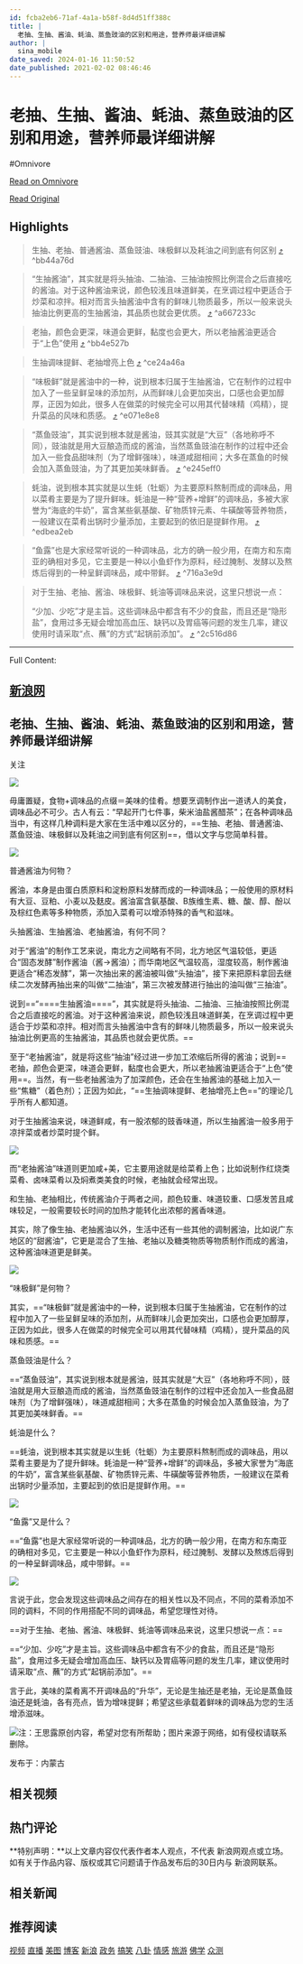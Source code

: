 ```yaml
---
id: fcba2eb6-71af-4a1a-b58f-8d4d51ff388c
title: |
  老抽、生抽、酱油、蚝油、蒸鱼豉油的区别和用途，营养师最详细讲解
author: |
  sina_mobile
date_saved: 2024-01-16 11:50:52
date_published: 2021-02-02 08:46:46
---
```


# 老抽、生抽、酱油、蚝油、蒸鱼豉油的区别和用途，营养师最详细讲解
#Omnivore

[Read on Omnivore](https://omnivore.app/me/-18d132ed450)

[Read Original](https://k.sina.cn/article_3101525961_b8dd87c901900vl87.html)

## Highlights

> 生抽、老抽、普通酱油、蒸鱼豉油、味极鲜以及耗油之间到底有何区别 [⤴️](https://omnivore.app/me/-18d132ed450#bb44a76d-4120-4c30-aded-a3c879fcda65)  ^bb44a76d

> “生抽酱油”，其实就是将头抽油、二抽油、三抽油按照比例混合之后直接吃的酱油。对于这种酱油来说，颜色较浅且味道鲜美，在烹调过程中更适合于炒菜和凉拌。相对而言头抽酱油中含有的鲜味儿物质最多，所以一般来说头抽油比例更高的生抽酱油，其品质也就会更优质。 [⤴️](https://omnivore.app/me/-18d132ed450#a667233c-8b55-4807-b43e-3bd6b650d319)  ^a667233c

> 老抽，颜色会更深，味道会更鲜，黏度也会更大，所以老抽酱油更适合于“上色”使用 [⤴️](https://omnivore.app/me/-18d132ed450#bb4e527b-284d-40f2-8f8a-c12c5a5bb5a2)  ^bb4e527b

> 生抽调味提鲜、老抽增亮上色 [⤴️](https://omnivore.app/me/-18d132ed450#ce24a46a-2588-4766-baf0-baa8e49fb499)  ^ce24a46a

> “味极鲜”就是酱油中的一种，说到根本归属于生抽酱油，它在制作的过程中加入了一些呈鲜呈味的添加剂，从而鲜味儿会更加突出，口感也会更加醇厚，正因为如此，很多人在做菜的时候完全可以用其代替味精（鸡精），提升菜品的风味和质感。 [⤴️](https://omnivore.app/me/-18d132ed450#e071e8e8-4a6c-4bf1-a860-2c71084dd16f)  ^e071e8e8

> “蒸鱼豉油”，其实说到根本就是酱油，豉其实就是“大豆”（各地称呼不同），豉油就是用大豆酿造而成的酱油，当然蒸鱼豉油在制作的过程中还会加入一些食品甜味剂（为了增鲜强味），味道咸甜相间；大多在蒸鱼的时候会加入蒸鱼豉油，为了其更加美味鲜香。 [⤴️](https://omnivore.app/me/-18d132ed450#e245eff0-2dc4-41b4-9043-6c60d65b0deb)  ^e245eff0

> 蚝油，说到根本其实就是以生蚝（牡蛎）为主要原料熬制而成的调味品，用以菜肴主要是为了提升鲜味。蚝油是一种“营养+增鲜”的调味品，多被大家誉为“海底的牛奶”，富含某些氨基酸、矿物质锌元素、牛磺酸等营养物质，一般建议在菜肴出锅时少量添加，主要起到的依旧是提鲜作用。 [⤴️](https://omnivore.app/me/-18d132ed450#edbea2eb-937a-4a16-b039-0bc5f90cb668)  ^edbea2eb

> “鱼露”也是大家经常听说的一种调味品，北方的确一般少用，在南方和东南亚的确相对多见，它主要是一种以小鱼虾作为原料，经过腌制、发酵以及熬炼后得到的一种呈鲜调味品，咸中带鲜。 [⤴️](https://omnivore.app/me/-18d132ed450#716a3e9d-406c-45dc-a1fb-ca1a59efa362)  ^716a3e9d

> 对于生抽、老抽、酱油、味极鲜、蚝油等调味品来说，这里只想说一点：
> 
> “少加、少吃”才是主旨。这些调味品中都含有不少的食盐，而且还是“隐形盐”，食用过多无疑会增加高血压、缺钙以及胃癌等问题的发生几率，建议使用时请采取“点、蘸”的方式“起锅前添加”。 [⤴️](https://omnivore.app/me/-18d132ed450#2c516d86-ff2c-446c-8199-33a9e32dc160)  ^2c516d86


--- 

Full Content: 

[](https://sina.cn/?vt=4&pos=11&cid=56264 "手机新浪网") 

## [ 新浪网](https://k.sina.cn/ "新浪网") 

[](https://sina.cn/Index/nav "网站导航") [ ](https://my.sina.cn/) 

##  老抽、生抽、酱油、蚝油、蒸鱼豉油的区别和用途，营养师最详细讲解

 关注

![](https://proxy-prod.omnivore-image-cache.app/0x0,s6iCgP8RPqmowGnRxvTGP4pmmQibOLRDy0EsYP2c2MG0/http://k.sinaimg.cn/n/sinakd10117/660/w550h110/20201126/bd54-kentcvx6065228.png/w700d1q75cms.jpg)

毋庸置疑，食物+调味品的点缀＝美味的佳肴。想要烹调制作出一道诱人的美食，调味品必不可少。古人有云：“早起开门七件事，柴米油盐酱醋茶”；在各种调味品当中，有这样几种调料是大家在生活中难以区分的，==生抽、老抽、普通酱油、蒸鱼豉油、味极鲜以及耗油之间到底有何区别==，借以文字与您简单科普。

![](https://proxy-prod.omnivore-image-cache.app/0x0,swxxrbAmw9KZd0NB_UIRH0hVJP211SX8YFQQfBrxlh8Y/http://k.sinaimg.cn/n/sinakd202122s/200/w1080h720/20210202/b85e-kiksqxi0408841.jpg/w700d1q75cms.jpg)

普通酱油为何物？

酱油，本身是由蛋白质原料和淀粉原料发酵而成的一种调味品；一般使用的原材料有大豆、豆粕、小麦以及麸皮。酱油富含氨基酸、B族维生素、糖、酸、醇、酚以及棕红色素等多种物质，添加入菜肴可以增添特殊的香气和滋味。

头抽酱油、生抽酱油、老抽酱油，有何不同？

对于“酱油”的制作工艺来说，南北方之间略有不同，北方地区气温较低，更适合“固态发酵”制作酱油（酱→酱油）；而华南地区气温较高，湿度较高，制作酱油更适合“稀态发酵”，第一次抽出来的酱油被叫做“头抽油”，接下来把原料拿回去继续二次发酵再抽出来的叫做“二抽油”，第三次被发酵进行抽出的油叫做“三抽油”。

说到==“====生抽酱油====”，其实就是将头抽油、二抽油、三抽油按照比例混合之后直接吃的酱油。对于这种酱油来说，颜色较浅且味道鲜美，在烹调过程中更适合于炒菜和凉拌。相对而言头抽酱油中含有的鲜味儿物质最多，所以一般来说头抽油比例更高的生抽酱油，其品质也就会更优质。==

至于“老抽酱油”，就是将这些“抽油”经过进一步加工浓缩后所得的酱油；说到==老抽，颜色会更深，味道会更鲜，黏度也会更大，所以老抽酱油更适合于“上色”使用==。当然，有一些老抽酱油为了加深颜色，还会在生抽酱油的基础上加入一些“焦糖”（着色剂）；正因为如此，“==生抽调味提鲜、老抽增亮上色==”的理论几乎所有人都知道。

对于生抽酱油来说，味道鲜咸，有一股浓郁的豉香味道，所以生抽酱油一般多用于凉拌菜或者炒菜时提个鲜。

![](https://proxy-prod.omnivore-image-cache.app/0x0,seiVGFdklIAXAteaROMYz2_BuVqOJLuJzyVRvqOMfqDc/http://k.sinaimg.cn/n/sinakd202122s/309/w703h406/20210202/f5b7-kiksqxi0408842.png/w700d1q75cms.jpg)

而“老抽酱油”味道则更加咸+美，它主要用途就是给菜肴上色；比如说制作红烧类菜肴、卤味菜肴以及焖煮类美食的时候，老抽就会经常出现。

和生抽、老抽相比，传统酱油介于两者之间，颜色较重、味道较重、口感发苦且咸味较足，一般需要较长时间的加热才能转化出浓郁的酱香味道。

其实，除了像生抽、老抽酱油以外，生活中还有一些其他的调制酱油，比如说广东地区的“甜酱油”，它更是混合了生抽、老抽以及糖类物质等物质制作而成的酱油，这种酱油味道更是鲜美。

![](https://proxy-prod.omnivore-image-cache.app/0x0,sXF8AtFzh5-5ZTPoyyqAmoepfkrt1Tq-EJQiTzdAixvM/http://k.sinaimg.cn/n/sinakd202122s/181/w489h492/20210202/ccf5-kiksqxi0408990.jpg/w700d1q75cms.jpg)

“味极鲜”是何物？

其实，==“味极鲜”就是酱油中的一种，说到根本归属于生抽酱油，它在制作的过程中加入了一些呈鲜呈味的添加剂，从而鲜味儿会更加突出，口感也会更加醇厚，正因为如此，很多人在做菜的时候完全可以用其代替味精（鸡精），提升菜品的风味和质感。==

蒸鱼豉油是什么？

==“蒸鱼豉油”，其实说到根本就是酱油，豉其实就是“大豆”（各地称呼不同），豉油就是用大豆酿造而成的酱油，当然蒸鱼豉油在制作的过程中还会加入一些食品甜味剂（为了增鲜强味），味道咸甜相间；大多在蒸鱼的时候会加入蒸鱼豉油，为了其更加美味鲜香。==

蚝油是什么？

==蚝油，说到根本其实就是以生蚝（牡蛎）为主要原料熬制而成的调味品，用以菜肴主要是为了提升鲜味。蚝油是一种“营养+增鲜”的调味品，多被大家誉为“海底的牛奶”，富含某些氨基酸、矿物质锌元素、牛磺酸等营养物质，一般建议在菜肴出锅时少量添加，主要起到的依旧是提鲜作用。==

![](https://proxy-prod.omnivore-image-cache.app/0x0,sO56jTQXFOMFVdL3v8fNcotDrRAOSlMaQTUWa7Pr4Lbc/http://k.sinaimg.cn/n/sinakd202122s/387/w750h437/20210202/2932-kiksqxi0408992.jpg/w700d1q75cms.jpg)

“鱼露”又是什么？

==“鱼露”也是大家经常听说的一种调味品，北方的确一般少用，在南方和东南亚的确相对多见，它主要是一种以小鱼虾作为原料，经过腌制、发酵以及熬炼后得到的一种呈鲜调味品，咸中带鲜。==

![](https://proxy-prod.omnivore-image-cache.app/0x0,sYqFe4yomqCbl9gxPMjH9p7aiSrU-sN64Frr_FXdwDv0/http://k.sinaimg.cn/n/sinakd202122s/0/w400h400/20210202/3caf-kiksqxi0409151.jpg/w700d1q75cms.jpg)

言说于此，您会发现这些调味品之间存在的相关性以及不同点，不同的菜肴添加不同的调料，不同的作用搭配不同的调味品，希望您理性对待。

==对于生抽、老抽、酱油、味极鲜、蚝油等调味品来说，这里只想说一点：==

==“少加、少吃”才是主旨。这些调味品中都含有不少的食盐，而且还是“隐形盐”，食用过多无疑会增加高血压、缺钙以及胃癌等问题的发生几率，建议使用时请采取“点、蘸”的方式“起锅前添加”。==

言于此，美味的菜肴离不开调味品的“升华”，无论是生抽还是老抽，无论是蒸鱼豉油还是蚝油，各有亮点，皆为增味提鲜；希望这些承载着鲜味的调味品为您的生活增添滋味。

![](https://proxy-prod.omnivore-image-cache.app/0x0,sVh0bsgOq6fgFIy74Mg8xV9DD4I7W00O1ytvLhcXhe68/http://k.sinaimg.cn/n/sinakd202122s/299/w1080h1619/20210202/0be0-kiksqxi0409152.jpg/w700d1q75cms.jpg)注：王思露原创内容，希望对您有所帮助；图片来源于网络，如有侵权请联系删除。

发布于：内蒙古

## 相关视频

## 热门评论

**特别声明：**以上文章内容仅代表作者本人观点，不代表 新浪网观点或立场。如有关于作品内容、版权或其它问题请于作品发布后的30日内与 新浪网联系。 

## 相关新闻

## 推荐阅读

[视频](http://video.sina.cn/?vt=4 "视频") [直播](http://bn.sina.cn/?vt=4 "直播") [美图](http://photo.sina.cn/?vt=4 "美图") [博客](http://blog.sina.cn/?vt=4 "博客") [ 新浪](http://k.sina.cn/?vt=4 "新浪") [政务](http://gov.sina.cn/?vt=4 "政务") [搞笑](http://joke.sina.cn/?vt=4 "搞笑") [八卦](http://ent.sina.cn/star/index.d.html?vt=4 "八卦") [情感](http://eladies.sina.cn/feel?vt=4 "情感") [旅游](http://travel.sina.cn/?vt=4 "旅游") [佛学](http://fo.sina.cn/?vt=4 "佛学") [众测](http://zhongce.sina.com.cn/?vt=4 "众测") 

